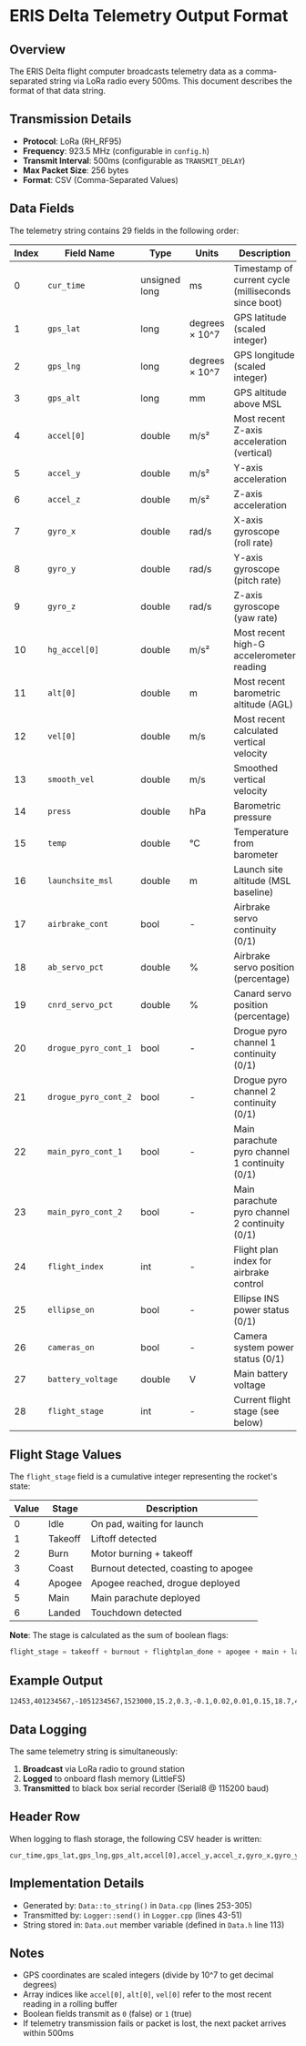 # ERIS Delta Telemetry Output Format

## Overview

The ERIS Delta flight computer broadcasts telemetry data as a comma-separated string via LoRa radio every 500ms. This document describes the format of that data string.

## Transmission Details

- **Protocol**: LoRa (RH_RF95)
- **Frequency**: 923.5 MHz (configurable in `config.h`)
- **Transmit Interval**: 500ms (configurable as `TRANSMIT_DELAY`)
- **Max Packet Size**: 256 bytes
- **Format**: CSV (Comma-Separated Values)

## Data Fields

The telemetry string contains 29 fields in the following order:

| Index | Field Name | Type | Units | Description |
|-------|------------|------|-------|-------------|
| 0 | `cur_time` | unsigned long | ms | Timestamp of current cycle (milliseconds since boot) |
| 1 | `gps_lat` | long | degrees × 10^7 | GPS latitude (scaled integer) |
| 2 | `gps_lng` | long | degrees × 10^7 | GPS longitude (scaled integer) |
| 3 | `gps_alt` | long | mm | GPS altitude above MSL |
| 4 | `accel[0]` | double | m/s² | Most recent Z-axis acceleration (vertical) |
| 5 | `accel_y` | double | m/s² | Y-axis acceleration |
| 6 | `accel_z` | double | m/s² | Z-axis acceleration |
| 7 | `gyro_x` | double | rad/s | X-axis gyroscope (roll rate) |
| 8 | `gyro_y` | double | rad/s | Y-axis gyroscope (pitch rate) |
| 9 | `gyro_z` | double | rad/s | Z-axis gyroscope (yaw rate) |
| 10 | `hg_accel[0]` | double | m/s² | Most recent high-G accelerometer reading |
| 11 | `alt[0]` | double | m | Most recent barometric altitude (AGL) |
| 12 | `vel[0]` | double | m/s | Most recent calculated vertical velocity |
| 13 | `smooth_vel` | double | m/s | Smoothed vertical velocity |
| 14 | `press` | double | hPa | Barometric pressure |
| 15 | `temp` | double | °C | Temperature from barometer |
| 16 | `launchsite_msl` | double | m | Launch site altitude (MSL baseline) |
| 17 | `airbrake_cont` | bool | - | Airbrake servo continuity (0/1) |
| 18 | `ab_servo_pct` | double | % | Airbrake servo position (percentage) |
| 19 | `cnrd_servo_pct` | double | % | Canard servo position (percentage) |
| 20 | `drogue_pyro_cont_1` | bool | - | Drogue pyro channel 1 continuity (0/1) |
| 21 | `drogue_pyro_cont_2` | bool | - | Drogue pyro channel 2 continuity (0/1) |
| 22 | `main_pyro_cont_1` | bool | - | Main parachute pyro channel 1 continuity (0/1) |
| 23 | `main_pyro_cont_2` | bool | - | Main parachute pyro channel 2 continuity (0/1) |
| 24 | `flight_index` | int | - | Flight plan index for airbrake control |
| 25 | `ellipse_on` | bool | - | Ellipse INS power status (0/1) |
| 26 | `cameras_on` | bool | - | Camera system power status (0/1) |
| 27 | `battery_voltage` | double | V | Main battery voltage |
| 28 | `flight_stage` | int | - | Current flight stage (see below) |

## Flight Stage Values

The `flight_stage` field is a cumulative integer representing the rocket's state:

| Value | Stage | Description |
|-------|-------|-------------|
| 0 | Idle | On pad, waiting for launch |
| 1 | Takeoff | Liftoff detected |
| 2 | Burn | Motor burning + takeoff |
| 3 | Coast | Burnout detected, coasting to apogee |
| 4 | Apogee | Apogee reached, drogue deployed |
| 5 | Main | Main parachute deployed |
| 6 | Landed | Touchdown detected |

**Note**: The stage is calculated as the sum of boolean flags:
```cpp
flight_stage = takeoff + burnout + flightplan_done + apogee + main + landed
```

## Example Output

```
12453,401234567,-1051234567,1523000,15.2,0.3,-0.1,0.02,0.01,0.15,18.7,487.3,32.5,31.8,952.3,22.1,1420.0,1,62.5,50.0,1,1,1,1,3,1,1,12.4,3
```

## Data Logging

The same telemetry string is simultaneously:
1. **Broadcast** via LoRa radio to ground station
2. **Logged** to onboard flash memory (LittleFS)
3. **Transmitted** to black box serial recorder (Serial8 @ 115200 baud)

## Header Row

When logging to flash storage, the following CSV header is written:

```
cur_time,gps_lat,gps_lng,gps_alt,accel[0],accel_y,accel_z,gyro_x,gyro_y,gyro_z,hg_accel[0],alt[0],vel[0],smooth_v,press,temp,launchsite_msl,servo_cont,servo_pct,apogee_pyro_cont_1,apogee_pyro_cont_2,main_pyro_cont_1,main_pyro_cont_2,flight_index,ellipse_on,cameras_on,battery_voltage,flight_stage
```

## Implementation Details

- Generated by: `Data::to_string()` in `Data.cpp` (lines 253-305)
- Transmitted by: `Logger::send()` in `Logger.cpp` (lines 43-51)
- String stored in: `Data.out` member variable (defined in `Data.h` line 113)

## Notes

- GPS coordinates are scaled integers (divide by 10^7 to get decimal degrees)
- Array indices like `accel[0]`, `alt[0]`, `vel[0]` refer to the most recent reading in a rolling buffer
- Boolean fields transmit as `0` (false) or `1` (true)
- If telemetry transmission fails or packet is lost, the next packet arrives within 500ms

